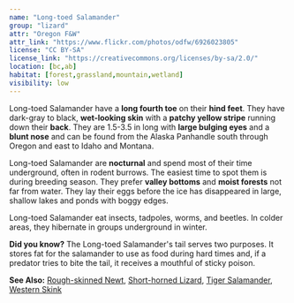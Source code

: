 ```yaml
---
name: "Long-toed Salamander"
group: "lizard"
attr: "Oregon F&W"
attr_link: "https://www.flickr.com/photos/odfw/6926023805"
license: "CC BY-SA"
license_link: "https://creativecommons.org/licenses/by-sa/2.0/"
location: [bc,ab]
habitat: [forest,grassland,mountain,wetland]
visibility: low
---
```

Long-toed Salamander have a **long fourth toe** on their **hind feet**. They have dark-gray to black, **wet-looking skin** with a **patchy yellow stripe** running down their **back**. They are 1.5-3.5 in long with **large bulging eyes** and a **blunt nose** and can be found from the Alaska Panhandle south through Oregon and east to Idaho and Montana.

Long-toed Salamander are **nocturnal** and spend most of their time underground, often in rodent burrows. The easiest time to spot them is during breeding season. They prefer **valley bottoms** and **moist forests** not far from water. They lay their eggs before the ice has disappeared in large, shallow lakes and ponds with boggy edges.

Long-toed Salamander eat insects, tadpoles, worms, and beetles. In colder areas, they hibernate in groups underground in winter.

**Did you know?** The Long-toed Salamander's tail serves two purposes. It stores fat for the salamander to use as food during hard times and, if a predator tries to bite the tail, it receives a mouthful of sticky poison.

<!-- generated, do not edit -->
**See Also:**
[Rough-skinned Newt](/herps/rounewt),
[Short-horned Lizard](/herps/shortliz),
[Tiger Salamander](/herps/tigsal),
[Western Skink](/herps/westskink)
